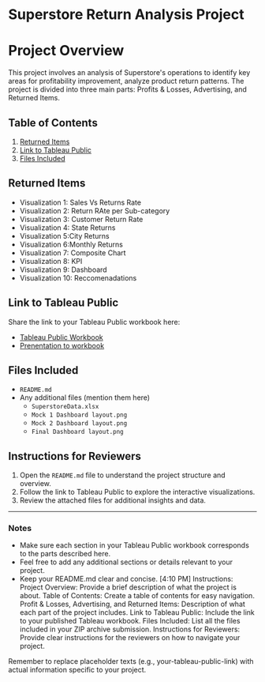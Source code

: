 # Superstore Return Analysis Project

# Project Overview
This project involves an analysis of Superstore's operations to identify key areas for profitability improvement, analyze product return patterns. 
The project is divided into three main parts: Profits & Losses, Advertising, and Returned Items.

## Table of Contents
1. [Returned Items](#returned-items)
2. [Link to Tableau Public](https://public.tableau.com/app/profile/jonquis.d.bouyea/viz/StorytellingwithDataProject_17204852488910/Story12?publish=yes)
3. [Files Included](#files-included)

## Returned Items
- Visualization 1: Sales Vs Returns Rate
- Visualization 2: Return RAte per Sub-category
- Visualization 3: Customer Return Rate
- Visualization 4: State Returns
- Visualization 5:City Returns
- Visualization 6:Monthly Returns
- Visualization 7: Composite Chart
- Visualization 8: KPI
- Visualization 9: Dashboard
- Visualization 10: Reccomenadations

## Link to Tableau Public
Share the link to your Tableau Public workbook here:
- [Tableau Public Workbook](https://public.tableau.com/app/profile/jonquis.d.bouyea/viz/StorytellingwithDataProject_17204852488910/Story12?publish=yes)
- [Prenentation to workbook](https://www.loom.com/share/d3362a69dfb840cca8fcf582c01f0e7e?sid=f9dddf11-2f89-4705-be8b-ca080e1c748a)
## Files Included
- `README.md`
- Any additional files (mention them here)
  - `SuperstoreData.xlsx`
  - `Mock 1 Dashboard layout.png`
  - `Mock 2 Dashboard layout.png`
  - `Final Dashboard layout.png`

## Instructions for Reviewers
1. Open the `README.md` file to understand the project structure and overview.
2. Follow the link to Tableau Public to explore the interactive visualizations.
3. Review the attached files for additional insights and data.

---

### Notes
- Make sure each section in your Tableau Public workbook corresponds to the parts described here.
- Feel free to add any additional sections or details relevant to your project.
- Keep your README.md clear and concise.
[4:10 PM]
Instructions:
Project Overview: Provide a brief description of what the project is about.
Table of Contents: Create a table of contents for easy navigation.
Profit & Losses, Advertising, and Returned Items: Description of what each part of the project includes.
Link to Tableau Public: Include the link to your published Tableau workbook.
Files Included: List all the files included in your ZIP archive submission.
Instructions for Reviewers: Provide clear instructions for the reviewers on how to navigate your project.

Remember to replace placeholder texts (e.g., your-tableau-public-link) with actual information specific to your project.
